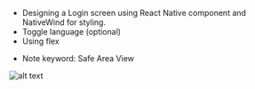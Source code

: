 - Designing a Login screen using React Native component and NativeWind for styling.
- Toggle language (optional)
- Using flex

* Note keyword: Safe Area View

![alt text](blob:https://tkukampfportal.atlassian.net/9978502d-6ab1-4e90-bdb5-fee8db585961#media-blob-url=true&id=be5b2dc4-3ab1-43a7-83bf-b42094e6a298&collection=contentId-6619714&contextId=6619714&width=752&height=752&alt=image-20250518-160911.png)